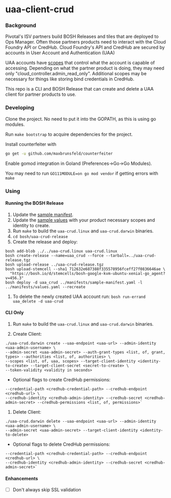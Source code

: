 # uaa-client-crud

### Background

Pivotal's ISV partners build BOSH Releases and tiles that are deployed to Ops Manager.
Often those partners products need to interact with the Cloud Foundry API or CredHub.
Cloud Foundry's API and CredHub are secured by accounts in
User Account and Authentication (UAA)

UAA accounts have [scopes](https://docs.cloudfoundry.org/concepts/architecture/uaa.html#cc-scopes) that control 
what the account is capable of accessing.
Depending on what the partner product is doing, they may need only "cloud_controller.admin\_read\_only".
Additional scopes may be necessary for things like storing bind credentials in CredHub. 

This repo is a CLI and BOSH Release that can create and delete a UAA client for partner products to use.

### Developing

Clone the project. No need to put it into the GOPATH, as this is using go modules.

Run `make bootstrap` to acquire dependencies for the project. 

Install counterfeiter with
```bash
go get -u github.com/maxbrunsfeld/counterfeiter
```

Enable gomod integration in Goland (Preferences->Go->Go Modules).

You may need to run `GO111MODULE=on go mod vendor` if getting errors with `make`

### Using

#### Running the BOSH Release
1. Update the [sample manifest](/bosh/manifests/sample-manifest.yaml).
1. Update the [sample values](/bosh/manifests/values.yaml) with your product necessary scopes and identity to create.
1. Run `make` to build the `uaa-crud.linux` and `uaa-crud.darwin` binaries.
1. `cd bosh/uaa-crud-release`
1. Create the release and deploy: 
```
bosh add-blob ../../uaa-crud.linux uaa-crud.linux
bosh create-release --name=uaa_crud --force --tarball=../uaa-crud-release.tgz
bosh upload-release ../uaa-crud-release.tgz
bosh upload-stemcell --sha1 712632e687388f335578956fceff27f0836646ae \
  "https://bosh.io/d/stemcells/bosh-google-kvm-ubuntu-xenial-go_agent?v=456.3"
bosh deploy -d uaa_crud ../manifests/sample-manifest.yaml -l ../manifests/values.yaml --recreate
```
1. To delete the newly created UAA account run: `bosh run-errand uaa_delete -d uaa-crud`

#### CLI Only
1. Run `make` to build the `uaa-crud.linux` and `uaa-crud.darwin` binaries.

1. Create Client: 
```
./uaa-crud.darwin create --uaa-endpoint <uaa-url> --admin-identity <uaa-admin-username> \
--admin-secret <uaa-admin-secret> --auth-grant-types <list, of, grant, types> --authorities <list, of, authorities> \
--scopes <list, of, uaa, scopes> --target-client-identity <identity-to-create> --target-client-secret <secret-to-create> \
--token-validity <validity in seconds>
```

* Optional flags to create CredHub permissions: 
```
--credential-path <credhub-credential-path> --credhub-endpoint <credhub-url> \
--credhub-identity <credhub-admin-identity> --credhub-secret <credhub-admin-secret> --credhub-permissions <list, of, permissions>`

```
1. Delete Client:
```
./uaa-crud.darwin delete --uaa-endpoint <uaa-url> --admin-identity <uaa-admin-username> \
--admin-secret <uaa-admin-secret> --target-client-identity <identity-to-delete>

```

* Optional flags to delete CredHub permissions: 
```
--credential-path <credhub-credential-path> --credhub-endpoint <credhub-url> \
--credhub-identity <credhub-admin-identity> --credhub-secret <credhub-admin-secret>`

```

#### Enhancements
- [ ] Don't always skip SSL validation
